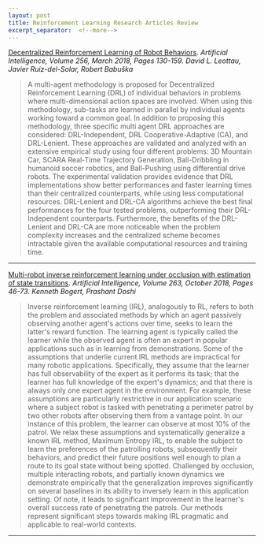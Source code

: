 ```yaml
---
layout: post
title: Reinforcement Learning Research Articles Review
excerpt_separator:  <!--more-->
---
```


[Decentralized Reinforcement Learning of Robot Behaviors](https://www.sciencedirect.com/science/article/pii/S0004370217301674).
<cite>Artificial Intelligence, Volume 256, March 2018, Pages 130-159.
      David L. Leottau, Javier Ruiz-del-Solar, Robert Babuška</cite>
> A multi-agent methodology is proposed for Decentralized Reinforcement Learning (DRL) of individual behaviors in problems where multi-dimensional action spaces are involved. When using this methodology, sub-tasks are learned in parallel by individual agents working toward a common goal. In addition to proposing this methodology, three specific multi agent DRL approaches are considered: DRL-Independent, DRL Cooperative-Adaptive (CA), and DRL-Lenient. These approaches are validated and analyzed with an extensive empirical study using four different problems: 3D Mountain Car, SCARA Real-Time Trajectory Generation, Ball-Dribbling in humanoid soccer robotics, and Ball-Pushing using differential drive robots. The experimental validation provides evidence that DRL implementations show better performances and faster learning times than their centralized counterparts, while using less computational resources. DRL-Lenient and DRL-CA algorithms achieve the best final performances for the four tested problems, outperforming their DRL-Independent counterparts. Furthermore, the benefits of the DRL-Lenient and DRL-CA are more noticeable when the problem complexity increases and the centralized scheme becomes intractable given the available computational resources and training time. 
---
[Multi-robot inverse reinforcement learning under occlusion with estimation of state transitions](https://www.sciencedirect.com/science/article/pii/S0004370218303606).
<cite>Artificial Intelligence, Volume 263, October 2018, Pages 46-73.
      Kenneth Bogert, Prashant Doshi</cite>
> Inverse reinforcement learning (IRL), analogously to RL, refers to both the problem and associated methods by which an agent passively observing another agent's actions over time, seeks to learn the latter's reward function. The learning agent is typically called the learner while the observed agent is often an expert in popular applications such as in learning from demonstrations. Some of the assumptions that underlie current IRL methods are impractical for many robotic applications. Specifically, they assume that the learner has full observability of the expert as it performs its task; that the learner has full knowledge of the expert's dynamics; and that there is always only one expert agent in the environment. For example, these assumptions are particularly restrictive in our application scenario where a subject robot is tasked with penetrating a perimeter patrol by two other robots after observing them from a vantage point. In our instance of this problem, the learner can observe at most 10% of the patrol. We relax these assumptions and systematically generalize a known IRL method, Maximum Entropy IRL, to enable the subject to learn the preferences of the patrolling robots, subsequently their behaviors, and predict their future positions well enough to plan a route to its goal state without being spotted. Challenged by occlusion, multiple interacting robots, and partially known dynamics we demonstrate empirically that the generalization improves significantly on several baselines in its ability to inversely learn in this application setting. Of note, it leads to significant improvement in the learner's overall success rate of penetrating the patrols. Our methods represent significant steps towards making IRL pragmatic and applicable to real-world contexts. 
---